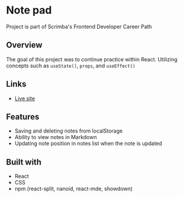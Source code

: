 # Note pad

Project is part of Scrimba's Frontend Developer Career Path

## Overview

The goal of this project was to continue practice within React. Utilizing concepts such as `useState()`, `props`, and `useEffect()` 

## Links

- [Live site](https://quanglyho.github.io/react-note-pad/)

## Features

- Saving and deleting notes from localStorage
- Ability to view notes in Markdown
- Updating note position in notes list when the note is updated

## Built with

- React
- CSS
- npm (react-split, nanoid, react-mde, showdown)

